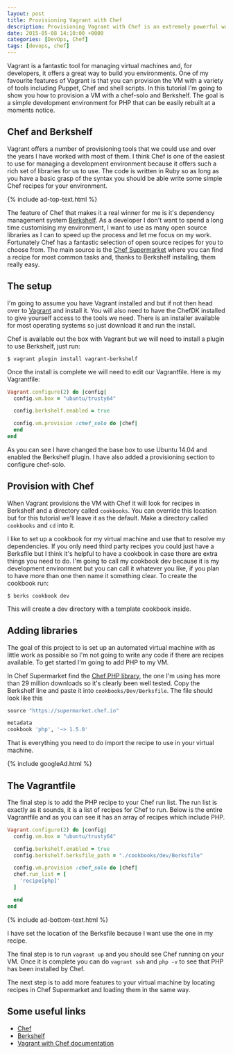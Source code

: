 ```yaml
---
layout: post
title: Provisioning Vagrant with Chef
description: Provisioning Vagrant with Chef is an extremely powerful way to build your environment but can be hard to learn. This article will give you the basics
date: 2015-05-08 14:10:00 +0000
categories: [DevOps, Chef]
tags: [devops, chef]
---
```



Vagrant is a fantastic tool for managing virtual machines and, for developers, it offers a great way to build you environments. One of my favourite features of Vagrant is that you can provision the VM with a variety of tools including Puppet, Chef and shell scripts. In this tutorial I'm going to show you how to provision a VM with a chef-solo and Berkshelf. The goal is a simple development environment for PHP that can be easily rebuilt at a moments notice.

Chef and Berkshelf
------------------

Vagrant offers a number of provisioning tools that we could use and over the years I have worked with most of them. I think Chef is one of the easiest to use for managing a development environment because it offers such a rich set of libraries for us to use. The code is written in Ruby so as long as you have a basic grasp of the syntax you should be able write some simple Chef recipes for your environment.

{% include ad-top-text.html %}

The feature of Chef that makes it a real winner for me is it's dependency management system [Berkshelf](http://berkshelf.com/). As a developer I don't want to spend a long time customising my environment, I want to use as many open source libraries as I can to speed up the process and let me focus on my work. Fortunately Chef has a fantastic selection of open source recipes for you to choose from. The main source is the [Chef Supermarket](https://supermarket.chef.io/) where you can find a recipe for most common tasks and, thanks to Berkshelf installing, them really easy.

The setup
---------

I'm going to assume you have Vagrant installed and but if not then head over to [Vagrant](https://www.vagrantup.com/ "Vagrant") and install it. You will also need to have the ChefDK installed to give yourself access to the tools we need. There is an installer available for most operating systems so just download it and run the install.

Chef is available out the box with Vagrant but we will need to install a plugin to use Berkshelf, just run:

	$ vagrant plugin install vagrant-berkshelf

Once the install is complete we will need to edit our Vagrantfile. Here is my Vagrantfile:

```ruby
Vagrant.configure(2) do |config|
  config.vm.box = "ubuntu/trusty64"

  config.berkshelf.enabled = true

  config.vm.provision :chef_solo do |chef|
  end
end
```

As you can see I have changed the base box to use Ubuntu 14.04 and enabled the Berkshelf plugin. I have also added  a provisioning section to configure chef-solo.

Provision with Chef
-------------------

When Vagrant provisions the VM with Chef it will look for recipes in Berkshelf and a directory called `cookbooks`. You can override this location but for this tutorial we'll leave it as the default. Make a directory called `cookbooks` and `cd` into it.

I like to set up a cookbook for my virtual machine and use that to resolve my dependencies. If you only need third party recipes you could just have a Berksfile but I think it's helpful to have a cookbook in case there are extra things you need to do. I'm going to call my cookbook dev because it is my development environment but you can call it whatever you like, if you plan to have more than one then name it something clear. To create the cookbook run:

	$ berks cookbook dev

This will create a dev directory with a template cookbook inside.

Adding libraries
----------------

The goal of this project to is set up an automated virtual machine with as little work as possible so I'm not going to write any code if there are recipes available. To get started I'm going to add PHP to my VM.

In Chef Supermarket find the [Chef PHP library](https://supermarket.chef.io/cookbooks/php), the one I'm using has more than 29 million downloads so it's clearly been well tested. Copy the Berkshelf line and paste it into `cookbooks/Dev/Berksfile`. The file should look like this

```ruby
source "https://supermarket.chef.io"

metadata
cookbook 'php', '~> 1.5.0'
```

That is everything you need to do import the recipe to use in your virtual machine.

{% include googleAd.html %}

The Vagrantfile
----------------

The final step is to add the PHP recipe to your Chef run list. The run list is exactly as it sounds, it is a list of recipes for Chef to run. Below is the entire Vagrantfile and as you can see it has an array of recipes which include PHP.

```ruby
Vagrant.configure(2) do |config|
  config.vm.box = "ubuntu/trusty64"

  config.berkshelf.enabled = true
  config.berkshelf.berksfile_path = "./cookbooks/dev/Berksfile"

  config.vm.provision :chef_solo do |chef|
  chef.run_list = [
    'recipe[php]'
  ]

  end
end
```

{% include ad-bottom-text.html %}

I have set the location of the Berksfile because I want use the one in my recipe.

The final step is to run `vagrant up` and you should see Chef running on your VM. Once it is complete you can do `vagrant ssh` and `php -v` to see that PHP has been installed by Chef.

The next step is to add more features to your virtual machine by locating recipes in Chef Supermarket and loading them in the same way.

##  Some useful links

* [Chef](https://www.chef.io/)
* [Berkshelf](http://berkshelf.com/)
* [Vagrant with Chef documentation](https://docs.vagrantup.com/v2/provisioning/chef_solo.html)
